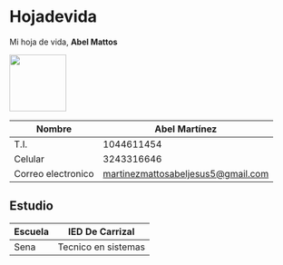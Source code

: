 # Hojadevida
Mi hoja de vida,
**Abel Mattos**

<img src="https://user-images.githubusercontent.com/126481836/221584572-f28cd996-09e3-4d1c-b8d9-163111a2c9f8.jpg" width="100" height="100" />

| Nombre | Abel Martínez |
|---|---|
| T.I. | 1044611454 |
| Celular | 3243316646 |
| Correo electronico|martinezmattosabeljesus5@gmail.com|

## Estudio

| Escuela | IED De Carrizal |
|---|---|
| Sena | Tecnico en sistemas | 
